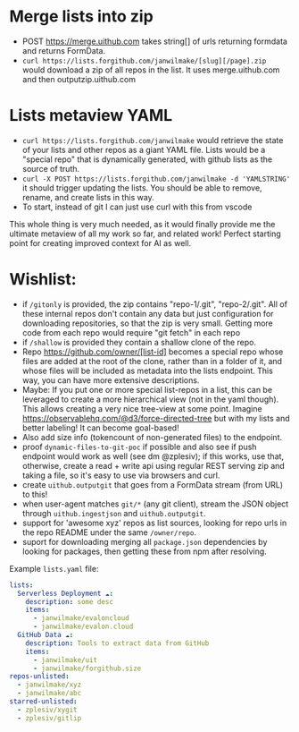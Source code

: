 # Merge lists into zip

- POST https://merge.uithub.com takes string[] of urls returning formdata and returns FormData.
- `curl https://lists.forgithub.com/janwilmake/[slug][/page].zip` would download a zip of all repos in the list. It uses merge.uithub.com and then outputzip.uithub.com

# Lists metaview YAML

- `curl https://lists.forgithub.com/janwilmake` would retrieve the state of your lists and other repos as a giant YAML file. Lists would be a "special repo" that is dynamically generated, with github lists as the source of truth.
- `curl -X POST https://lists.forgithub.com/janwilmake -d 'YAMLSTRING'` it should trigger updating the lists. You should be able to remove, rename, and create lists in this way.
- To start, instead of git I can just use curl with this from vscode

This whole thing is very much needed, as it would finally provide me the ultimate metaview of all my work so far, and related work! Perfect starting point for creating improved context for AI as well.

# Wishlist:

- if `/gitonly` is provided, the zip contains "repo-1/.git", "repo-2/.git". All of these internal repos don't contain any data but just configuration for downloading repositories, so that the zip is very small. Getting more code from each repo would require "git fetch" in each repo
- if `/shallow` is provided they contain a shallow clone of the repo.
- Repo https://github.com/owner/[list-id] becomes a special repo whose files are added at the root of the clone, rather than in a folder of it, and whose files will be included as metadata into the lists endpoint. This way, you can have more extensive descriptions.
- Maybe: If you put one or more special list-repos in a list, this can be leveraged to create a more hierarchical view (not in the yaml though). This allows creating a very nice tree-view at some point. Imagine https://observablehq.com/@d3/force-directed-tree but with my lists and better labeling! It can become goal-based!
- Also add size info (tokencount of non-generated files) to the endpoint.
- proof `dynamic-files-to-git-poc` if possible and also see if push endpoint would work as well (see dm @zplesiv); if this works, use that, otherwise, create a read + write api using regular REST serving zip and taking a file, so it's easy to use via browsers and curl.
- create `uithub.outputgit` that goes from a FormData stream (from URL) to this!
- when user-agent matches `git/*` (any git client), stream the JSON object through `uithub.ingestjson` and `uithub.outputgit`.
- support for 'awesome xyz' repos as list sources, looking for repo urls in the repo README under the same `/owner/repo`.
- suport for downloading merging all `package.json` dependencies by looking for packages, then getting these from npm after resolving.

Example `lists.yaml` file:

```yaml
lists:
  Serverless Deployment ☁️:
    description: some desc
    items:
      - janwilmake/evaloncloud
      - janwilmake/evalon.cloud
  GitHub Data ☁️:
    description: Tools to extract data from GitHub
    items:
      - janwilmake/uit
      - janwilmake/forgithub.size
repos-unlisted:
  - janwilmake/xyz
  - janwilmake/abc
starred-unlisted:
  - zplesiv/xygit
  - zplesiv/gitlip
```
